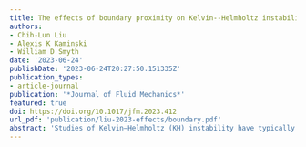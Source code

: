 ```yaml
---
title: The effects of boundary proximity on Kelvin--Helmholtz instability and turbulence (Journal of Fluid Mechanics, 2023)
authors:
- Chih-Lun Liu
- Alexis K Kaminski
- William D Smyth
date: '2023-06-24'
publishDate: '2023-06-24T20:27:50.151335Z'
publication_types:
- article-journal
publication: '*Journal of Fluid Mechanics*'
featured: true
doi: https://doi.org/10.1017/jfm.2023.412
url_pdf: 'publication/liu-2023-effects/boundary.pdf' 
abstract: 'Studies of Kelvin–Helmholtz (KH) instability have typically modelled the initial flow as an isolated shear layer. In geophysical cases, however, the instability often occurs near boundaries and may therefore be influenced by boundary proximity effects. Ensembles of direct numerical simulations are conducted to understand the effect of boundary proximity on the evolution of the instability and the resulting turbulence. Ensemble averages are used to reduce sensitivity to small variations in initial conditions. Both the transition to turbulence and the resulting turbulent mixing are modified when the shear layer is near a boundary: the time scales for the onset of instability and turbulence are longer, and the height of the KH billow is reduced. Subharmonic instability is suppressed by the boundary because phase lock is prevented due to the diverging phase speeds of the KH and subharmonic modes. In addition, the disruptive influence of three-dimensional secondary instabilities on pairing is more profound as the two events coincide more closely. When the shear layer is far from the boundary, the shear-aligned convective instability is dominant; however, secondary central-core instability takes over when the shear layer is close to the boundary, providing an alternate route for the transition to turbulence. Both the efficiency of the resulting mixing and the turbulent diffusivity are dramatically reduced by boundary proximity effects.'
---
```

